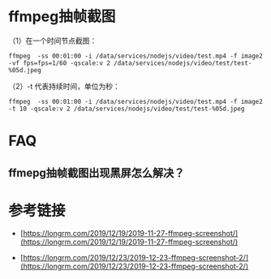 # ffmpeg抽帧截图

（1）在一个时间节点截图：
```
ffmpeg  -ss 00:01:00 -i /data/services/nodejs/video/test.mp4 -f image2  -vf fps=fps=1/60 -qscale:v 2 /data/services/nodejs/video/test/test-%05d.jpeg
```

（2）-t 代表持续时间，单位为秒：
```
ffmpeg  -ss 00:01:00 -i /data/services/nodejs/video/test.mp4 -f image2  -t 10 -qscale:v 2 /data/services/nodejs/video/test/test-%05d.jpeg
```


# FAQ

## ffmepg抽帧截图出现黑屏怎么解决？

# 参考链接

- [https://longrm.com/2019/12/19/2019-11-27-ffmpeg-screenshot/](https://longrm.com/2019/12/19/2019-11-27-ffmpeg-screenshot/)

- [https://longrm.com/2019/12/23/2019-12-23-ffmpeg-screenshot-2/](https://longrm.com/2019/12/23/2019-12-23-ffmpeg-screenshot-2/)
